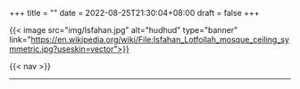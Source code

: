 +++
title =  ""
date = 2022-08-25T21:30:04+08:00
draft = false
+++

{{< image src="img/Isfahan.jpg" alt="hudhud" type="banner" link="https://en.wikipedia.org/wiki/File:Isfahan_Lotfollah_mosque_ceiling_symmetric.jpg?useskin=vector">}}

{{< nav >}}

---
